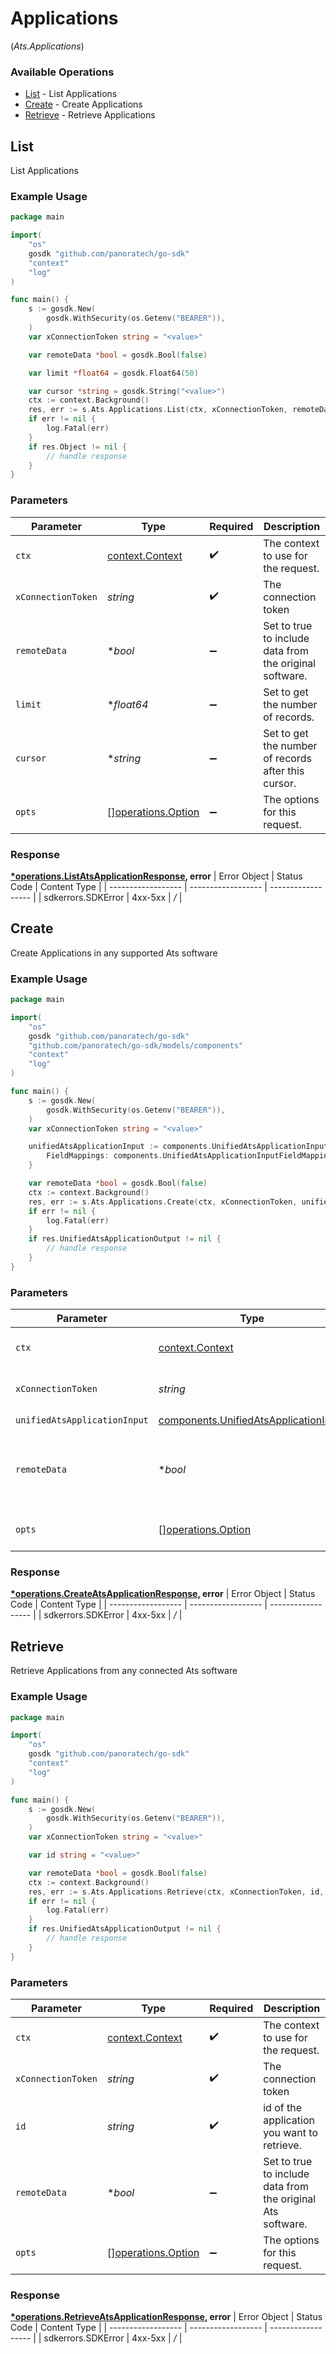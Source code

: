 # Applications
(*Ats.Applications*)

### Available Operations

* [List](#list) - List  Applications
* [Create](#create) - Create Applications
* [Retrieve](#retrieve) - Retrieve Applications

## List

List  Applications

### Example Usage

```go
package main

import(
	"os"
	gosdk "github.com/panoratech/go-sdk"
	"context"
	"log"
)

func main() {
    s := gosdk.New(
        gosdk.WithSecurity(os.Getenv("BEARER")),
    )
    var xConnectionToken string = "<value>"

    var remoteData *bool = gosdk.Bool(false)

    var limit *float64 = gosdk.Float64(50)

    var cursor *string = gosdk.String("<value>")
    ctx := context.Background()
    res, err := s.Ats.Applications.List(ctx, xConnectionToken, remoteData, limit, cursor)
    if err != nil {
        log.Fatal(err)
    }
    if res.Object != nil {
        // handle response
    }
}
```

### Parameters

| Parameter                                                | Type                                                     | Required                                                 | Description                                              |
| -------------------------------------------------------- | -------------------------------------------------------- | -------------------------------------------------------- | -------------------------------------------------------- |
| `ctx`                                                    | [context.Context](https://pkg.go.dev/context#Context)    | :heavy_check_mark:                                       | The context to use for the request.                      |
| `xConnectionToken`                                       | *string*                                                 | :heavy_check_mark:                                       | The connection token                                     |
| `remoteData`                                             | **bool*                                                  | :heavy_minus_sign:                                       | Set to true to include data from the original software.  |
| `limit`                                                  | **float64*                                               | :heavy_minus_sign:                                       | Set to get the number of records.                        |
| `cursor`                                                 | **string*                                                | :heavy_minus_sign:                                       | Set to get the number of records after this cursor.      |
| `opts`                                                   | [][operations.Option](../../models/operations/option.md) | :heavy_minus_sign:                                       | The options for this request.                            |


### Response

**[*operations.ListAtsApplicationResponse](../../models/operations/listatsapplicationresponse.md), error**
| Error Object       | Status Code        | Content Type       |
| ------------------ | ------------------ | ------------------ |
| sdkerrors.SDKError | 4xx-5xx            | */*                |

## Create

Create Applications in any supported Ats software

### Example Usage

```go
package main

import(
	"os"
	gosdk "github.com/panoratech/go-sdk"
	"github.com/panoratech/go-sdk/models/components"
	"context"
	"log"
)

func main() {
    s := gosdk.New(
        gosdk.WithSecurity(os.Getenv("BEARER")),
    )
    var xConnectionToken string = "<value>"

    unifiedAtsApplicationInput := components.UnifiedAtsApplicationInput{
        FieldMappings: components.UnifiedAtsApplicationInputFieldMappings{},
    }

    var remoteData *bool = gosdk.Bool(false)
    ctx := context.Background()
    res, err := s.Ats.Applications.Create(ctx, xConnectionToken, unifiedAtsApplicationInput, remoteData)
    if err != nil {
        log.Fatal(err)
    }
    if res.UnifiedAtsApplicationOutput != nil {
        // handle response
    }
}
```

### Parameters

| Parameter                                                                                      | Type                                                                                           | Required                                                                                       | Description                                                                                    |
| ---------------------------------------------------------------------------------------------- | ---------------------------------------------------------------------------------------------- | ---------------------------------------------------------------------------------------------- | ---------------------------------------------------------------------------------------------- |
| `ctx`                                                                                          | [context.Context](https://pkg.go.dev/context#Context)                                          | :heavy_check_mark:                                                                             | The context to use for the request.                                                            |
| `xConnectionToken`                                                                             | *string*                                                                                       | :heavy_check_mark:                                                                             | The connection token                                                                           |
| `unifiedAtsApplicationInput`                                                                   | [components.UnifiedAtsApplicationInput](../../models/components/unifiedatsapplicationinput.md) | :heavy_check_mark:                                                                             | N/A                                                                                            |
| `remoteData`                                                                                   | **bool*                                                                                        | :heavy_minus_sign:                                                                             | Set to true to include data from the original Ats software.                                    |
| `opts`                                                                                         | [][operations.Option](../../models/operations/option.md)                                       | :heavy_minus_sign:                                                                             | The options for this request.                                                                  |


### Response

**[*operations.CreateAtsApplicationResponse](../../models/operations/createatsapplicationresponse.md), error**
| Error Object       | Status Code        | Content Type       |
| ------------------ | ------------------ | ------------------ |
| sdkerrors.SDKError | 4xx-5xx            | */*                |

## Retrieve

Retrieve Applications from any connected Ats software

### Example Usage

```go
package main

import(
	"os"
	gosdk "github.com/panoratech/go-sdk"
	"context"
	"log"
)

func main() {
    s := gosdk.New(
        gosdk.WithSecurity(os.Getenv("BEARER")),
    )
    var xConnectionToken string = "<value>"

    var id string = "<value>"

    var remoteData *bool = gosdk.Bool(false)
    ctx := context.Background()
    res, err := s.Ats.Applications.Retrieve(ctx, xConnectionToken, id, remoteData)
    if err != nil {
        log.Fatal(err)
    }
    if res.UnifiedAtsApplicationOutput != nil {
        // handle response
    }
}
```

### Parameters

| Parameter                                                   | Type                                                        | Required                                                    | Description                                                 |
| ----------------------------------------------------------- | ----------------------------------------------------------- | ----------------------------------------------------------- | ----------------------------------------------------------- |
| `ctx`                                                       | [context.Context](https://pkg.go.dev/context#Context)       | :heavy_check_mark:                                          | The context to use for the request.                         |
| `xConnectionToken`                                          | *string*                                                    | :heavy_check_mark:                                          | The connection token                                        |
| `id`                                                        | *string*                                                    | :heavy_check_mark:                                          | id of the application you want to retrieve.                 |
| `remoteData`                                                | **bool*                                                     | :heavy_minus_sign:                                          | Set to true to include data from the original Ats software. |
| `opts`                                                      | [][operations.Option](../../models/operations/option.md)    | :heavy_minus_sign:                                          | The options for this request.                               |


### Response

**[*operations.RetrieveAtsApplicationResponse](../../models/operations/retrieveatsapplicationresponse.md), error**
| Error Object       | Status Code        | Content Type       |
| ------------------ | ------------------ | ------------------ |
| sdkerrors.SDKError | 4xx-5xx            | */*                |
